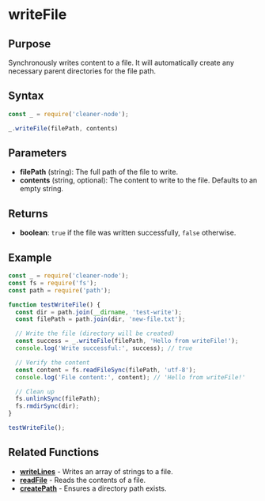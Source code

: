 # writeFile

## Purpose
Synchronously writes content to a file. It will automatically create any necessary parent directories for the file path.

## Syntax
```javascript
const _ = require('cleaner-node');

_.writeFile(filePath, contents)
```

## Parameters
- **filePath** (string): The full path of the file to write.
- **contents** (string, optional): The content to write to the file. Defaults to an empty string.

## Returns
- **boolean**: `true` if the file was written successfully, `false` otherwise.

## Example
```javascript
const _ = require('cleaner-node');
const fs = require('fs');
const path = require('path');

function testWriteFile() {
  const dir = path.join(__dirname, 'test-write');
  const filePath = path.join(dir, 'new-file.txt');

  // Write the file (directory will be created)
  const success = _.writeFile(filePath, 'Hello from writeFile!');
  console.log('Write successful:', success); // true

  // Verify the content
  const content = fs.readFileSync(filePath, 'utf-8');
  console.log('File content:', content); // 'Hello from writeFile!'

  // Clean up
  fs.unlinkSync(filePath);
  fs.rmdirSync(dir);
}

testWriteFile();
```

## Related Functions
- **[writeLines](./write-lines.md)** - Writes an array of strings to a file.
- **[readFile](./read-file.md)** - Reads the contents of a file.
- **[createPath](./create-path.md)** - Ensures a directory path exists. 